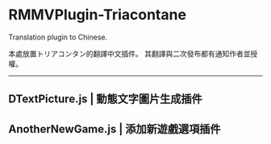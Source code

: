 # RMMVPlugin-Triacontane
Translation plugin to Chinese.

本處放置トリアコンタン的翻譯中文插件。
其翻譯與二次發布都有通知作者並授權。


-----------------------------------------
DTextPicture.js | 動態文字圖片生成插件 
-----------------------------------------
AnotherNewGame.js | 添加新遊戲選項插件
-----------------------------------------
